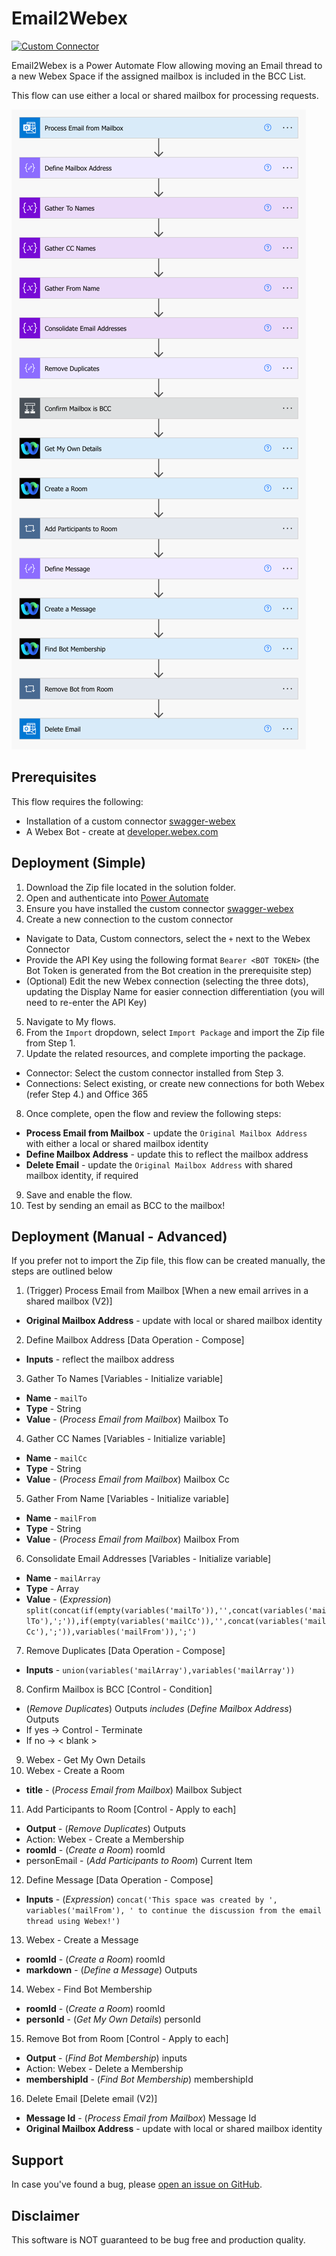 # Email2Webex

[![Custom Connector](https://img.shields.io/badge/Custom%20Connector-Yes-red.svg?style=for-the-badge&logo=powerautomate)](https://github.com/jeremywillans/swagger-webex)

Email2Webex is a Power Automate Flow allowing moving an Email thread to a new Webex Space if the assigned mailbox is included in the BCC List.

This flow can use either a local or shared mailbox for processing requests.

![flow.png](flow.png)

## Prerequisites

This flow requires the following:
- Installation of a custom connector [swagger-webex](https://github.com/jeremywillans/swagger-webex)
- A Webex Bot - create at [developer.webex.com](https://developer.webex.com/my-apps/new/bot) 

## Deployment (Simple)

1. Download the Zip file located in the solution folder.
2. Open and authenticate into [Power Automate](https://make.powerautomate.com)
3. Ensure you have installed the custom connector [swagger-webex](https://github.com/jeremywillans/swagger-webex)
4. Create a new connection to the custom connector
 - Navigate to Data, Custom connectors, select the `+` next to the Webex Connector
 - Provide the API Key using the following format `Bearer <BOT TOKEN>` (the Bot Token is generated from the Bot creation in the prerequisite step)
 - (Optional) Edit the new Webex connection (selecting the three dots), updating the Display Name for easier connection differentiation (you will need to re-enter the API Key)
5. Navigate to My flows.
6. From the `Import` dropdown, select `Import Package` and import the Zip file from Step 1.
7. Update the related resources, and complete importing the package.
 - Connector: Select the custom connector installed from Step 3.
 - Connections: Select existing, or create new connections for both Webex (refer Step 4.) and Office 365
8. Once complete, open the flow and review the following steps:
 - **Process Email from Mailbox** - update the `Original Mailbox Address` with either a local or shared mailbox identity
 - **Define Mailbox Address** - update this to reflect the mailbox address
 - **Delete Email** - update the `Original Mailbox Address` with shared mailbox identity, if required
9. Save and enable the flow.
10. Test by sending an email as BCC to the mailbox!

## Deployment (Manual - Advanced)

If you prefer not to import the Zip file, this flow can be created manually, the steps are outlined below

1. (Trigger) Process Email from Mailbox [When a new email arrives in a shared mailbox (V2)]
  - **Original Mailbox Address** - update with local or shared mailbox identity
2. Define Mailbox Address [Data Operation - Compose]
  - **Inputs** - reflect the mailbox address
3. Gather To Names [Variables - Initialize variable]
  - **Name** - `mailTo`
  - **Type** - String
  - **Value** - (*Process Email from Mailbox*) Mailbox To
4. Gather CC Names [Variables - Initialize variable]
  - **Name** - `mailCc`
  - **Type** - String
  - **Value** - (*Process Email from Mailbox*) Mailbox Cc
5. Gather From Name [Variables - Initialize variable]
  - **Name** - `mailFrom`
  - **Type** - String
  - **Value** - (*Process Email from Mailbox*) Mailbox From
6. Consolidate Email Addresses [Variables - Initialize variable]
  - **Name** - `mailArray`
  - **Type** - Array
  - **Value** - (*Expression*) `split(concat(if(empty(variables('mailTo')),'',concat(variables('mailTo'),';')),if(empty(variables('mailCc')),'',concat(variables('mailCc'),';')),variables('mailFrom')),';')`
7. Remove Duplicates [Data Operation - Compose]
  - **Inputs** - `union(variables('mailArray'),variables('mailArray'))`
8. Confirm Mailbox is BCC [Control - Condition]
  - (*Remove Duplicates*) Outputs *includes* (*Define Mailbox Address*) Outputs
  - If yes -> Control - Terminate
  - If no -> < blank >
9. Webex - Get My Own Details
10. Webex - Create a Room
  - **title** - (*Process Email from Mailbox*) Mailbox Subject
11. Add Participants to Room [Control - Apply to each]
  - **Output** - (*Remove Duplicates*) Outputs
  - Action: Webex - Create a Membership
  - **roomId** - (*Create a Room*) roomId
  - personEmail - (*Add Participants to Room*) Current Item
12. Define Message [Data Operation - Compose]
  - **Inputs** - (*Expression*) `concat('This space was created by ', variables('mailFrom'), ' to continue the discussion from the email thread using Webex!')`
13. Webex - Create a Message
  - **roomId** - (*Create a Room*) roomId
  - **markdown** - (*Define a Message*) Outputs
14. Webex - Find Bot Membership
  - **roomId** - (*Create a Room*) roomId
  - **personId** - (*Get My Own Details*) personId
15. Remove Bot from Room [Control - Apply to each]
  - **Output** - (*Find Bot Membership*) inputs
  - Action: Webex - Delete a Membership
  - **membershipId** - (*Find Bot Membership*) membershipId
16. Delete Email [Delete email (V2)]
  - **Message Id** - (*Process Email from Mailbox*) Message Id
  - **Original Mailbox Address** - update with local or shared mailbox identity

## Support

In case you've found a bug, please [open an issue on GitHub](../../../issues).

## Disclaimer

This software is NOT guaranteed to be bug free and production quality.
